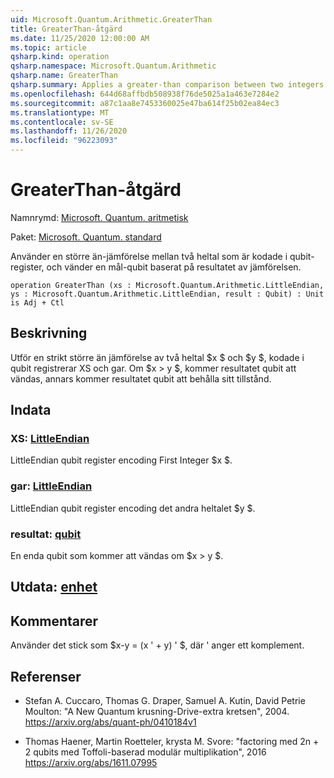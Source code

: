 ```yaml
---
uid: Microsoft.Quantum.Arithmetic.GreaterThan
title: GreaterThan-åtgärd
ms.date: 11/25/2020 12:00:00 AM
ms.topic: article
qsharp.kind: operation
qsharp.namespace: Microsoft.Quantum.Arithmetic
qsharp.name: GreaterThan
qsharp.summary: Applies a greater-than comparison between two integers encoded into qubit registers, flipping a target qubit based on the result of the comparison.
ms.openlocfilehash: 644d68affbdb508938f76de5025a1a463e7284e2
ms.sourcegitcommit: a87c1aa8e7453360025e47ba614f25b02ea84ec3
ms.translationtype: MT
ms.contentlocale: sv-SE
ms.lasthandoff: 11/26/2020
ms.locfileid: "96223093"
---
```

# <a name="greaterthan-operation"></a>GreaterThan-åtgärd

Namnrymd: [Microsoft. Quantum. aritmetisk](xref:Microsoft.Quantum.Arithmetic)

Paket: [Microsoft. Quantum. standard](https://nuget.org/packages/Microsoft.Quantum.Standard)


Använder en större än-jämförelse mellan två heltal som är kodade i qubit-register, och vänder en mål-qubit baserat på resultatet av jämförelsen.

```qsharp
operation GreaterThan (xs : Microsoft.Quantum.Arithmetic.LittleEndian, ys : Microsoft.Quantum.Arithmetic.LittleEndian, result : Qubit) : Unit is Adj + Ctl
```


## <a name="description"></a>Beskrivning

Utför en strikt större än jämförelse av två heltal $x $ och $y $, kodade i qubit registrerar XS och gar. Om $x > y $, kommer resultatet qubit att vändas, annars kommer resultatet qubit att behålla sitt tillstånd.

## <a name="input"></a>Indata

### <a name="xs--littleendian"></a>XS: [LittleEndian](xref:Microsoft.Quantum.Arithmetic.LittleEndian)

LittleEndian qubit register encoding First Integer $x $.


### <a name="ys--littleendian"></a>gar: [LittleEndian](xref:Microsoft.Quantum.Arithmetic.LittleEndian)

LittleEndian qubit register encoding det andra heltalet $y $.


### <a name="result--qubit"></a>resultat: [qubit](xref:microsoft.quantum.lang-ref.qubit)

En enda qubit som kommer att vändas om $x > y $.



## <a name="output--unit"></a>Utdata: [enhet](xref:microsoft.quantum.lang-ref.unit)



## <a name="remarks"></a>Kommentarer

Använder det stick som $x-y = (x ' + y) ' $, där ' anger ett komplement.

## <a name="references"></a>Referenser

- Stefan A. Cuccaro, Thomas G. Draper, Samuel A. Kutin, David Petrie Moulton: "A New Quantum krusning-Drive-extra kretsen", 2004.
  https://arxiv.org/abs/quant-ph/0410184v1

- Thomas Haener, Martin Roetteler, krysta M. Svore: "factoring med 2n + 2 qubits med Toffoli-baserad modulär multiplikation", 2016 https://arxiv.org/abs/1611.07995